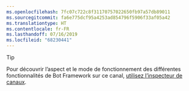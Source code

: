 ```yaml
---
ms.openlocfilehash: 7fc07c722c8f31170757022650fb97a57db89011
ms.sourcegitcommit: fa6e775dcf95a4253ad854796f5906f33af05a42
ms.translationtype: HT
ms.contentlocale: fr-FR
ms.lasthandoff: 07/16/2019
ms.locfileid: "68230441"
---
```

> [!TIP]
> Pour découvrir l’aspect et le mode de fonctionnement des différentes fonctionnalités de Bot Framework sur ce canal, [utilisez l’inspecteur de canaux](~/bot-service-channel-inspector.md).